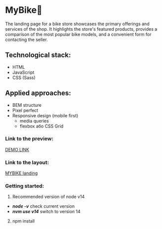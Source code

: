 # MyBike:bicyclist:

The landing page for a bike store showcases the primary offerings and services of the shop. 
It highlights the store's featured products, provides a comparison of the most popular bike models, and a convenient form for contacting the seller.

## Technological stack: 
- HTML
- JavaScript 
- CSS (Sass)

## Applied approaches: 
- BEM structure 
- Pixel perfect 
- Responsive design (mobile first)
  - media queries
  - flexbox або CSS Grid
   
### Link to the preview:
[DEMO LINK](https://annbusya.github.io/MyBike-landing/)
   
### Link to the layout:
[MYBIKE landing](https://www.figma.com/file/NZQAIydtHo5QkINyGLHNcq/BIKE-New-Version?node-id=0%3A1)

### Getting started: 
1. Recommended version of node v14
 - ***node -v*** check current version
 - ***nvm use v14*** switch to version 14
2. npm install
